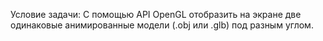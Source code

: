 Условие задачи:
С помощью API OpenGL отобразить на экране две одинаковые анимированные модели (.obj или .glb) под разным углом.
